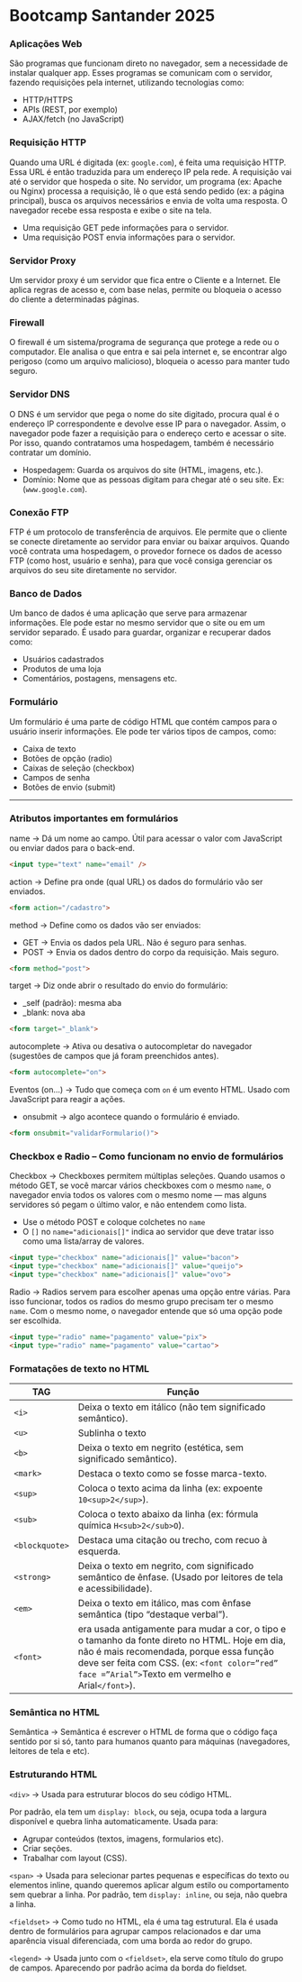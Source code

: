 # Bootcamp Santander 2025

### Aplicações Web
São programas que funcionam direto no navegador, sem a necessidade de instalar qualquer app. Esses programas se comunicam com o servidor, fazendo requisições pela internet, utilizando tecnologias como:
* HTTP/HTTPS
* APIs (REST, por exemplo)
* AJAX/fetch (no JavaScript)


### Requisição HTTP
Quando uma URL é digitada (ex: `google.com`), é feita uma requisição HTTP. Essa URL é então traduzida para um endereço IP pela rede.
A requisição vai até o servidor que hospeda o site.
No servidor, um programa (ex: Apache ou Nginx) processa a requisição, lê o que está sendo pedido (ex: a página principal), busca os arquivos necessários e envia de volta uma resposta.
O navegador recebe essa resposta e exibe o site na tela.
* Uma requisição GET pede informações para o servidor.
* Uma requisição POST envia informações para o servidor.

  
### Servidor Proxy
Um servidor proxy é um servidor que fica entre o Cliente e a Internet. Ele aplica regras de acesso e, com base nelas, permite ou bloqueia o acesso do cliente a determinadas páginas.


### Firewall
O firewall é um sistema/programa de segurança que protege a rede ou o computador. Ele analisa o que entra e sai pela internet e, se encontrar algo perigoso (como um arquivo malicioso), bloqueia o acesso para manter tudo seguro.


### Servidor DNS
O DNS é um servidor que pega o nome do site digitado, procura qual é o endereço IP correspondente e devolve esse IP para o navegador. Assim, o navegador pode fazer a requisição para o endereço certo e acessar o site. Por isso, quando contratamos uma hospedagem, também é necessário contratar um domínio.
* Hospedagem: Guarda os arquivos do site (HTML, imagens, etc.).
* Domínio: Nome que as pessoas digitam para chegar até o seu site. Ex: (`www.google.com`).

### Conexão FTP
FTP é um protocolo de transferência de arquivos. Ele permite que o cliente se conecte diretamente ao servidor para enviar ou baixar arquivos. Quando você contrata uma hospedagem, o provedor fornece os dados de acesso FTP (como host, usuário e senha), para que você consiga gerenciar os arquivos do seu site diretamente no servidor.


### Banco de Dados
Um banco de dados é uma aplicação que serve para armazenar informações.
Ele pode estar no mesmo servidor que o site ou em um servidor separado.
É usado para guardar, organizar e recuperar dados como:
* Usuários cadastrados
* Produtos de uma loja
* Comentários, postagens, mensagens etc.


### Formulário
Um formulário é uma parte de código HTML que contém campos para o usuário inserir informações. Ele pode ter vários tipos de campos, como:
* Caixa de texto
* Botões de opção (radio)
* Caixas de seleção (checkbox)
* Campos de senha
* Botões de envio (submit)

---

### Atributos importantes em formulários

name → Dá um nome ao campo. 
Útil para acessar o valor com JavaScript ou enviar dados para o back-end.

```html
<input type="text" name="email" />
```

action → Define pra onde (qual URL) os dados do formulário vão ser enviados.

```html
<form action="/cadastro">
```

method → Define como os dados vão ser enviados:

- GET → Envia os dados pela URL. Não é seguro para senhas.
- POST → Envia os dados dentro do corpo da requisição. Mais seguro.

```html
<form method="post">
```

target → Diz onde abrir o resultado do envio do formulário:

- _self (padrão): mesma aba
- _blank: nova aba

```html
<form target="_blank">
```

autocomplete → Ativa ou desativa o autocompletar do navegador (sugestões de campos que já foram preenchidos antes).

```html
<form autocomplete="on">
```

Eventos (on...) → Tudo que começa com `on` é um evento HTML. 
Usado com JavaScript para reagir a ações.

- onsubmit → algo acontece quando o formulário é enviado.

```html
<form onsubmit="validarFormulario()">
```

### Checkbox e Radio – Como funcionam no envio de formulários

Checkbox → Checkboxes permitem múltiplas seleções.
Quando usamos o método GET, se você marcar vários checkboxes com o mesmo `name`, o navegador envia todos os valores com o mesmo nome — mas alguns servidores só pegam o último valor, e não entendem como lista.

- Use o método POST e coloque colchetes no `name`
- O `[]` no `name="adicionais[]"` indica ao servidor que deve tratar isso como uma lista/array de valores.

```html
<input type="checkbox" name="adicionais[]" value="bacon">
<input type="checkbox" name="adicionais[]" value="queijo">
<input type="checkbox" name="adicionais[]" value="ovo">
```

Radio → Radios servem para escolher apenas uma opção entre várias. Para isso funcionar, todos os radios do mesmo grupo precisam ter o mesmo `name`. Com o mesmo nome, o navegador entende que só uma opção pode ser escolhida.

```html
<input type="radio" name="pagamento" value="pix">
<input type="radio" name="pagamento" value="cartao">
```

### Formatações de texto no HTML

| **TAG** | **Função** |
| --- | --- |
| `<i>` | Deixa o texto em itálico (não tem significado semântico). |
| `<u>` | Sublinha o texto |
| `<b>` | Deixa o texto em negrito (estética, sem significado semântico). |
| `<mark>` | Destaca o texto como se fosse marca-texto. |
| `<sup>` | Coloca o texto acima da linha (ex: expoente `10<sup>2</sup>`). |
| `<sub>` | Coloca o texto abaixo da linha (ex: fórmula química `H<sub>2</sub>O`). |
| `<blockquote>` | Destaca uma citação ou trecho, com recuo à esquerda. |
| `<strong>` | Deixa o texto em negrito, com significado semântico de ênfase. (Usado por leitores de tela e acessibilidade). |
| `<em>` | Deixa o texto em itálico, mas com ênfase semântica (tipo “destaque verbal”). |
| `<font>` | era usada antigamente para mudar a cor, o tipo e o tamanho da fonte direto no HTML. Hoje em dia, não é mais recomendada, porque essa função deve ser feita com CSS. (ex: `<font color=”red” face =”Arial”>`Texto em vermelho e Arial`</font>`). |

### Semântica no HTML

Semântica → Semântica é escrever o HTML de forma que o código faça sentido por si só, tanto para humanos quanto para máquinas (navegadores, leitores de tela e etc).

### Estruturando HTML

`<div>` → Usada para estruturar blocos do seu código HTML.

Por padrão, ela tem um `display: block`, ou seja, ocupa toda a largura disponível e quebra linha automaticamente. Usada para:

- Agrupar conteúdos (textos, imagens, formularios etc).
- Criar seções.
- Trabalhar com layout (CSS).

`<span>` → Usada para selecionar partes pequenas e específicas do texto ou elementos inline, quando queremos aplicar algum estilo ou comportamento sem quebrar a linha.
Por padrão, tem `display: inline`, ou seja, não quebra a linha.

`<fieldset>` → Como tudo no HTML, ela é uma tag estrutural.
Ela é usada dentro de formulários para agrupar campos relacionados e dar uma aparência visual diferenciada, com uma borda ao redor do grupo.

`<legend>` → Usada junto com o `<fieldset>`, ela serve como título do grupo de campos. Aparecendo por padrão acima da borda do fieldset.
